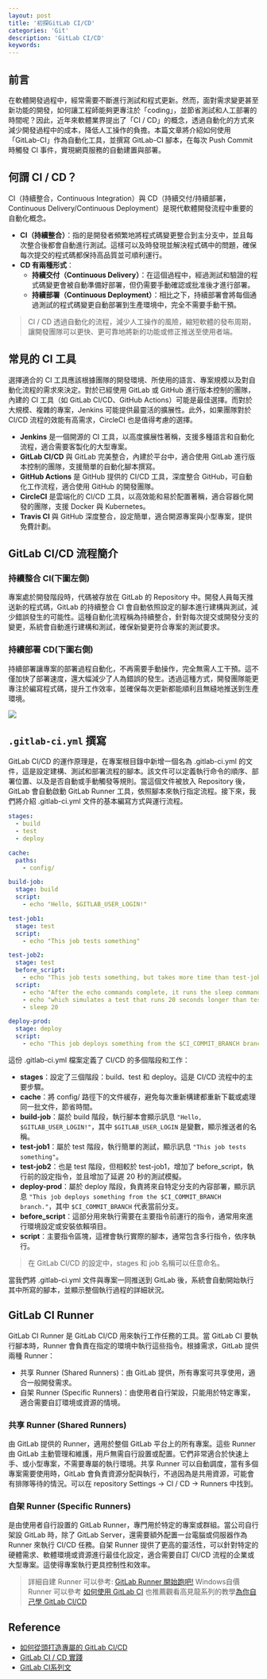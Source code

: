 ```yaml
---
layout: post
title: '初探GitLab CI/CD'
categories: 'Git'
description: 'GitLab CI/CD'
keywords: 
---
```


## 前言 
在軟體開發過程中，經常需要不斷進行測試和程式更新。然而，面對需求變更甚至新功能的開發，如何讓工程師能夠更專注於「coding」，並節省測試和人工部署的時間呢？因此，近年來軟體業界提出了「CI / CD」的概念，透過自動化的方式來減少開發過程中的成本，降低人工操作的負擔。本篇文章將介紹如何使用「GitLab-CI」作為自動化工具，並撰寫 GitLab-CI 腳本，在每次 Push Commit 時觸發 CI 事件，實現網頁服務的自動建置與部署。

## 何謂 CI / CD？
CI（持續整合，Continuous Integration）與 CD（持續交付/持續部署，Continuous Delivery/Continuous Deployment）是現代軟體開發流程中重要的自動化概念。

- **CI（持續整合）**：指的是開發者頻繁地將程式碼變更整合到主分支中，並且每次整合後都會自動進行測試。這樣可以及時發現並解決程式碼中的問題，確保每次提交的程式碼都保持高品質並可順利運行。
- **CD 有兩種形式**：
    - **持續交付（Continuous Delivery）**：在這個過程中，經過測試和驗證的程式碼變更會被自動準備好部署，但仍需要手動確認或批准後才進行部署。
    - **持續部署（Continuous Deployment）**：相比之下，持續部署會將每個通過測試的程式碼變更自動部署到生產環境中，完全不需要手動干預。
    
    
> CI / CD 透過自動化的流程，減少人工操作的風險，縮短軟體的發布周期，讓開發團隊可以更快、更可靠地將新的功能或修正推送至使用者端。
 
 
## 常見的 CI 工具
選擇適合的 CI 工具應該根據團隊的開發環境、所使用的語言、專案規模以及對自動化流程的需求來決定。對於已經使用 GitLab 或 GitHub 進行版本控制的團隊，內建的 CI 工具（如 GitLab CI/CD、GitHub Actions）可能是最佳選擇。而對於大規模、複雜的專案，Jenkins 可能提供最靈活的擴展性。此外，如果團隊對於 CI/CD 流程的效能有高需求，CircleCI 也是值得考慮的選擇。

- **Jenkins** 是一個開源的 CI 工具，以高度擴展性著稱，支援多種語言和自動化流程，適合需要客製化的大型專案。
- **GitLab CI/CD** 與 GitLab 完美整合，內建於平台中，適合使用 GitLab 進行版本控制的團隊，支援簡單的自動化腳本撰寫。
- **GitHub Actions** 是 GitHub 提供的 CI/CD 工具，深度整合 GitHub，可自動化工作流程，適合使用 GitHub 的開發團隊。
- **CircleCI** 是雲端化的 CI/CD 工具，以高效能和易於配置著稱，適合容器化開發的團隊，支援 Docker 與 Kubernetes。
- **Travis CI** 與 GitHub 深度整合，設定簡單，適合開源專案與小型專案，提供免費計劃。


## GitLab CI/CD 流程簡介
### 持續整合 CI(下圖左側)
專案處於開發階段時，代碼被存放在 GitLab 的 Repository 中。開發人員每天推送新的程式碼，GitLab 的持續整合 CI 會自動依照設定的腳本進行建構與測試，減少錯誤發生的可能性。這種自動化流程稱為持續整合，針對每次提交或開發分支的變更，系統會自動進行建構和測試，確保新變更符合專案的測試要求。

### 持續部署 CD(下圖右側)
持續部署讓專案的部署過程自動化，不再需要手動操作，完全無需人工干預。這不僅加快了部署速度，還大幅減少了人為錯誤的發生。透過這種方式，開發團隊能更專注於編寫程式碼，提升工作效率，並確保每次更新都能順利且無縫地推送到生產環境。

![](https://pin-yi.me/git-or-cicd/gitlab-cicd/cicd.jpg)


## `.gitlab-ci.yml` 撰寫
GitLab CI/CD 的運作原理是，在專案根目錄中新增一個名為 .gitlab-ci.yml 的文件，這是設定建構、測試和部署流程的腳本。該文件可以定義執行命令的順序、部署位置、以及是否自動或手動觸發等規則。當這個文件被放入 Repository 後，GitLab 會自動啟動 GitLab Runner 工具，依照腳本來執行指定流程。接下來，我們將介紹 .gitlab-ci.yml 文件的基本編寫方式與運行流程。

```yml
stages:
  - build
  - test
  - deploy

cache:
  paths:
    - config/

build-job:
  stage: build
  script:
    - echo "Hello, $GITLAB_USER_LOGIN!"

test-job1:
  stage: test
  script:
    - echo "This job tests something"

test-job2:
  stage: test
  before_script:
    - echo "This job tests something, but takes more time than test-job1."
  script:
    - echo "After the echo commands complete, it runs the sleep command for 20 seconds"
    - echo "which simulates a test that runs 20 seconds longer than test-job1"
    - sleep 20

deploy-prod:
  stage: deploy
  script:
    - echo "This job deploys something from the $CI_COMMIT_BRANCH branch."
```

這份 .gitlab-ci.yml 檔案定義了 CI/CD 的多個階段和工作：

- **stages**：設定了三個階段：build、test 和 deploy。這是 CI/CD 流程中的主要步驟。
- **cache**：將 config/ 路徑下的文件緩存，避免每次重新構建都重新下載或處理同一批文件，節省時間。
- **build-job**：屬於 build 階段，執行腳本會顯示訊息 `"Hello, $GITLAB_USER_LOGIN!"`，其中 `$GITLAB_USER_LOGIN` 是變數，顯示推送者的名稱。
- **test-job1**：屬於 test 階段，執行簡單的測試，顯示訊息 `"This job tests something"`。
- **test-job2**：也是 test 階段，但相較於 test-job1，增加了 before_script，執行前的設定指令，並且增加了延遲 20 秒的測試模擬。
- **deploy-prod**：屬於 deploy 階段，負責將來自特定分支的內容部署，顯示訊息 `"This job deploys something from the $CI_COMMIT_BRANCH branch."`，其中 `$CI_COMMIT_BRANCH` 代表當前分支。
- **before_script**：這部分用來執行需要在主要指令前運行的指令，通常用來進行環境設定或安裝依賴項目。
- **script**：主要指令區塊，這裡會執行實際的腳本，通常包含多行指令，依序執行。

> 在 GitLab CI/CD 的設定中，stages 和 job 名稱可以任意命名。



當我們將 .gitlab-ci.yml 文件與專案一同推送到 GitLab 後，系統會自動開始執行其中所寫的腳本，並顯示整個執行過程的詳細狀況。


## GitLab CI Runner
GitLab CI Runner 是 GitLab CI/CD 用來執行工作任務的工具。當 GitLab CI 要執行腳本時，Runner 會負責在指定的環境中執行這些指令。根據需求，GitLab 提供兩種 Runner：

- 共享 Runner (Shared Runners)：由 GitLab 提供，所有專案可共享使用，適合一般開發需求。
- 自架 Runner (Specific Runners)：由使用者自行架設，只能用於特定專案，適合需要自訂環境或資源的情境。

### 共享 Runner (Shared Runners) 
由 GitLab 提供的 Runner，適用於整個 GitLab 平台上的所有專案。這些 Runner 由 GitLab 主動管理和維護，用戶無需自行設置或配置。它們非常適合於快速上手、或小型專案，不需要專屬的執行環境。共享 Runner 可以自動調度，當有多個專案需要使用時，GitLab 會負責資源分配與執行，不過因為是共用資源，可能會有排隊等待的情況。可以在 repository Settings → CI / CD → Runners 中找到。


### 自架 Runner (Specific Runners) 
是由使用者自行設置的 GitLab Runner，專門用於特定的專案或群組。當公司自行架設 GitLab 時，除了 GitLab Server，還需要額外配置一台電腦或伺服器作為 Runner 來執行 CI/CD 任務。自架 Runner 提供了更高的靈活性，可以針對特定的硬體需求、軟體環境或資源進行最佳化設定，適合需要自訂 CI/CD 流程的企業或大型專案。這使得專案執行更具控制性和效率。

> 詳細自建 Runner 可以參考: [GitLab Runner 開始跑吧!](https://medium.com/@martin87713/cicd-gitlab-runner-%E9%96%8B%E5%A7%8B%E8%B7%91%E5%90%A7-4c26f1501a1a)
> Windows自價 Runner 可以參考 [如何使用 GitLab CI](https://medium.com/@mvpdw06/%E5%A6%82%E4%BD%95%E4%BD%BF%E7%94%A8-gitlab-ci-ebf0b68ce24b)
> 也推薦觀看高見龍系列的教學[為你自己學 GitLab CI/CD](https://ithelp.ithome.com.tw/articles/10291801)



## Reference
- [如何從頭打造專屬的 GitLab CI/CD](https://pin-yi.me/blog/git-or-cicd/gitlab-cicd/#%e6%8c%81%e7%ba%8c%e6%95%b4%e5%90%88-ci)
- [GitLab CI / CD 實踐](https://hackmd.io/@ncnu-opensource/r10ikTDFI)
- [GitLab CI系列文](https://medium.com/@wasd2030980)